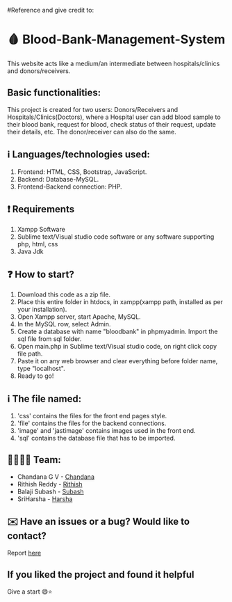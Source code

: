 #Reference and give credit to:


# :drop_of_blood: Blood-Bank-Management-System 
This website acts like a medium/an intermediate between hospitals/clinics and donors/receivers.

## Basic functionalities:
This project is created for two users: Donors/Receivers and Hospitals/Clinics(Doctors), where a Hospital user can add blood sample to their blood bank, request for blood, check status of their request, update their details, etc. The donor/receiver can also do the same.
 
## :information_source: Languages/technologies used:
1. Frontend: HTML, CSS, Bootstrap, JavaScript.
2. Backend: Database-MySQL.
3. Frontend-Backend connection: PHP.

## :exclamation: Requirements
1. Xampp Software
2. Sublime text/Visual studio code software or any software supporting php, html, css
3. Java Jdk

## :question: How to start?
1. Download this code as a zip file.
2. Place this entire folder in htdocs, in xampp(xampp path, installed as per your installation). 
3. Open Xampp server, start Apache, MySQL.
4. In the MySQL row, select Admin.
5. Create a database with name "bloodbank" in phpmyadmin. Import the sql file from sql folder.
6. Open main.php in Sublime text/Visual studio code, on right click copy file path.
7. Paste it on any web browser and clear everything before folder name, type "localhost".
8. Ready to go!
 
## :information_source: The file named:
1. 'css' contains the files for the front end pages style.
2. 'file' contains the files for the backend connections.
3. 'image' and 'jastimage' contains images used in the front end.
4. 'sql' contains the database file that has to be imported.

## :family_man_woman_boy_boy: Team:
- Chandana G V - [Chandana](https://github.com/Chandana047)
- Rithish Reddy - [Rithish](https://github.com/Rithish7007)
- Balaji Subash - [Subash](https://github.com/gbsubash)
- SriHarsha - [Harsha](https://github.com/Sriharshajasti123)

## ✉️ Have an issues or a bug? Would like to contact?
Report [here](https://github.com/Chandana047/Blood-Bank-Management-System/issues)

## If you liked the project and found it helpful
Give a start 😄:star:

